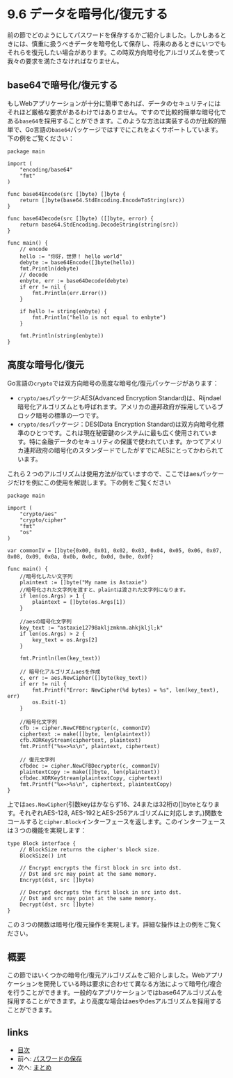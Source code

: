 # 9.6 データを暗号化/復元する
前の節でどのようにしてパスワードを保存するかご紹介しました。しかしあるときには、慎重に扱うべきデータを暗号化して保存し、将来のあるときにいつでもそれらを復元したい場合があります。この時双方向暗号化アルゴリズムを使って我々の要求を満たさなければなりません。

## base64で暗号化/復元する
もしWebアプリケーションが十分に簡単であれば、データのセキュリティにはそれほど厳格な要求があるわけではありません。ですので比較的簡単な暗号化である`base64`を採用することができます。このような方法は実装するのが比較的簡単で、Go言語の`base64`パッケージではすでにこれをよくサポートしています。下の例をご覧ください：

	package main

	import (
		"encoding/base64"
		"fmt"
	)

	func base64Encode(src []byte) []byte {
		return []byte(base64.StdEncoding.EncodeToString(src))
	}

	func base64Decode(src []byte) ([]byte, error) {
		return base64.StdEncoding.DecodeString(string(src))
	}

	func main() {
		// encode
		hello := "你好，世界！ hello world"
		debyte := base64Encode([]byte(hello))
		fmt.Println(debyte)
		// decode
		enbyte, err := base64Decode(debyte)
		if err != nil {
			fmt.Println(err.Error())
		}

		if hello != string(enbyte) {
			fmt.Println("hello is not equal to enbyte")
		}

		fmt.Println(string(enbyte))
	}


## 高度な暗号化/復元

Go言語の`crypto`では双方向暗号の高度な暗号化/復元パッケージがあります：

- `crypto/aes`パッケージ:AES(Advanced Encryption Standard)は、Rijndael暗号化アルゴリズムとも呼ばれます。アメリカの連邦政府が採用しているブロック暗号の標準の一つです。
- `crypto/des`パッケージ：DES(Data Encryption Standard)は双方向暗号化標準のひとつです。これは現在秘密鍵のシステムに最も広く使用されています。特に金融データのセキュリティの保護で使われています。かつてアメリカ連邦政府の暗号化のスタンダードでしたがすでにAESにとってかわられています。

これら２つのアルゴリズムは使用方法が似ていますので、ここではaesパッケージだけを例にこの使用を解説します。下の例をご覧ください

	package main

	import (
		"crypto/aes"
		"crypto/cipher"
		"fmt"
		"os"
	)

	var commonIV = []byte{0x00, 0x01, 0x02, 0x03, 0x04, 0x05, 0x06, 0x07, 0x08, 0x09, 0x0a, 0x0b, 0x0c, 0x0d, 0x0e, 0x0f}

	func main() {
		//暗号化したい文字列
		plaintext := []byte("My name is Astaxie")
		//暗号化された文字列を渡すと、plaintは渡された文字列になります。
		if len(os.Args) > 1 {
			plaintext = []byte(os.Args[1])
		}

		//aesの暗号化文字列
		key_text := "astaxie12798akljzmknm.ahkjkljl;k"
		if len(os.Args) > 2 {
			key_text = os.Args[2]
		}

		fmt.Println(len(key_text))

		// 暗号化アルゴリズムaesを作成
		c, err := aes.NewCipher([]byte(key_text))
		if err != nil {
			fmt.Printf("Error: NewCipher(%d bytes) = %s", len(key_text), err)
			os.Exit(-1)
		}

		//暗号化文字列
		cfb := cipher.NewCFBEncrypter(c, commonIV)
		ciphertext := make([]byte, len(plaintext))
		cfb.XORKeyStream(ciphertext, plaintext)
		fmt.Printf("%s=>%x\n", plaintext, ciphertext)

		// 復元文字列
		cfbdec := cipher.NewCFBDecrypter(c, commonIV)
		plaintextCopy := make([]byte, len(plaintext))
		cfbdec.XORKeyStream(plaintextCopy, ciphertext)
		fmt.Printf("%x=>%s\n", ciphertext, plaintextCopy)
	}


上では`aes.NewCipher`(引数keyはかならず16、24または32桁の[]byteとなります。それぞれAES-128, AES-192とAES-256アルゴリズムに対応します。)関数をコールすると`cipher.Block`インターフェースを返します。このインターフェースは３つの機能を実現します：

	type Block interface {
		// BlockSize returns the cipher's block size.
		BlockSize() int

		// Encrypt encrypts the first block in src into dst.
		// Dst and src may point at the same memory.
		Encrypt(dst, src []byte)

		// Decrypt decrypts the first block in src into dst.
		// Dst and src may point at the same memory.
		Decrypt(dst, src []byte)
	}

この３つの関数は暗号化/復元操作を実現します。詳細な操作は上の例をご覧ください。

## 概要
この節ではいくつかの暗号化/復元アルゴリズムをご紹介しました。Webアプリケーションを開発している時は要求に合わせて異なる方法によって暗号化/複合を行うことができます。一般的なアプリケーションではbase64アルゴリズムを採用することができます。より高度な場合はaesやdesアルゴリズムを採用することができます。


## links
   * [目次](<preface.md>)
   * 前へ: [パスワードの保存](<09.5.md>)
   * 次へ: [まとめ](<09.7.md>)
